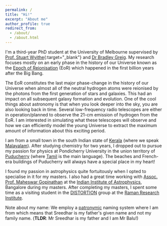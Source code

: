 ```yaml
---
permalink: /
title: "Hi!"
excerpt: "About me"
author_profile: true
redirect_from: 
  - /about/
  - /about.html
---
```


I'm a third-year PhD student at the University of Melbourne supervised by [Prof. Stuart Wyithe](https://blogs.unimelb.edu.au/stuart-wyithe/){:target="\_blank"} and [Dr Bradley Greig](https://findanexpert.unimelb.edu.au/profile/195326-bradley-greig). My research focuses mostly on an early phase in the history of our Universe known as the [Epoch of Reionisation](https://astro.physics.unimelb.edu.au/research/epoch-of-reionisation/) (EoR) which happened in the first billion years after the Big Bang.

The EoR constitutes the last major phase-change in the history of our Universe when almost all of the neutral hydrogen atoms were reionised by the photons from the first generation of stars and galaxies. This had an impact on all subsequent galaxy formation and evolution. One of the cool things about astronomy is that when you look deeper into the sky, you are also looking back in time. Several low-frequency radio telescopes are either in operation/planned to observe the 21-cm emission of hydrogen from the EoR. I am interested in simulating what these telescopes will observe and how we can efficiently model the young Universe to extract the maximum amount of information about this exciting period.

I am from a small town in the south Indian state of [Kerala](https://www.keralatourism.org/kerala-at-a-glance/) (where we speak [Malayalam](https://en.wikipedia.org/wiki/Malayalam)). After studying chemistry for two years, I dropped out to pursue my passion for physics at Pondicherry University in the union territory of [Puducherry](https://www.py.gov.in/history) (where [Tamil](https://en.wikipedia.org/wiki/Tamil_language) is the main language). The beaches and French-era buildings of Puducherry will always have a special place in my heart! 

I found my passion in astrophysics quite fortuitously when I opted to specialise in it for my masters. I also had a great time working with [Assoc. Prof. Maheswar Gopinathan](https://www.iiap.res.in/?q=user/541) at the [Indian Institute of Astrophysics](https://www.iiap.res.in/), Bangalore during my masters. After completing my masters, I spent some time as a visiting student in the [DISTORTION](https://wwws.rri.res.in/DISTORTION/) group at the [Raman Research Institute](https://www.rri.res.in/).

Note about my name: We employ a [patronymic](https://en.wikipedia.org/wiki/Patronymic#South_Asia) naming system where I am from which means that Sreedhar is my father's given name and not my family name. (**TLDR**: Mr Sreedhar is my father and I am Mr Balu!)
